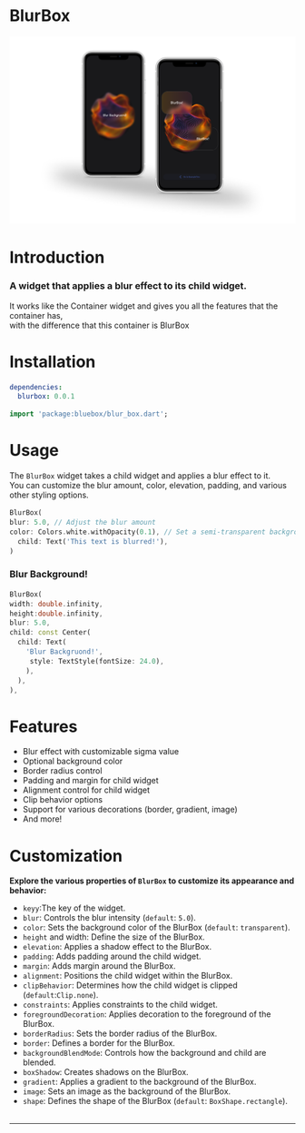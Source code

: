 # BlurBox
<img src="assets/intro.png" alt="screenshots">

# Introduction

### A widget that applies a blur effect to its child widget.<br/>

It works like the Container widget and gives you all the features that the container has,<br/>
with the difference that this container is BlurBox


# Installation

```yaml
dependencies:
  blurbox: 0.0.1
```

```dart
import 'package:bluebox/blur_box.dart';
```

# Usage

The `BlurBox` widget takes a child widget and applies a blur effect to it.<br/>
You can customize the blur amount, color, elevation, padding, and various other styling options.

```dart
BlurBox(
blur: 5.0, // Adjust the blur amount
color: Colors.white.withOpacity(0.1), // Set a semi-transparent background
  child: Text('This text is blurred!'),
)
```
### Blur Background!
```dart
BlurBox(
width: double.infinity,
height:double.infinity,
blur: 5.0, 
child: const Center(
  child: Text(
    'Blur Backgruond!',
     style: TextStyle(fontSize: 24.0),
    ),
  ),
),
```

# Features

* Blur effect with customizable sigma value
* Optional background color
* Border radius control
* Padding and margin for child widget
* Alignment control for child widget
* Clip behavior options
* Support for various decorations (border, gradient, image)
* And more!

# Customization

**Explore the various properties of `BlurBox` to customize its appearance and behavior:**

* `keyy`:The key of the widget.
* `blur`: Controls the blur intensity (`default`: `5.0`).
* `color`: Sets the background color of the BlurBox (`default`: `transparent`).
* `height` and width: Define the size of the BlurBox.
* `elevation`: Applies a shadow effect to the BlurBox.
* `padding`: Adds padding around the child widget.
* `margin`: Adds margin around the BlurBox.
* `alignment`: Positions the child widget within the BlurBox.
* `clipBehavior`: Determines how the child widget is clipped (`default`:`Clip.none`).
* `constraints`: Applies constraints to the child widget.
* `foregroundDecoration`: Applies decoration to the foreground of the BlurBox.
* `borderRadius`: Sets the border radius of the BlurBox.
* `border`: Defines a border for the BlurBox.
* `backgroundBlendMode`: Controls how the background and child are blended.
* `boxShadow`: Creates shadows on the BlurBox.
* `gradient`: Applies a gradient to the background of the BlurBox.
* `image`: Sets an image as the background of the BlurBox.
* `shape`: Defines the shape of the BlurBox (`default`: `BoxShape.rectangle`).
  <br/><br/>

___



